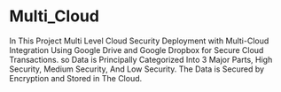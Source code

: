 # Multi_Cloud
In This Project Multi Level Cloud Security Deployment with Multi-Cloud Integration Using Google Drive and Google Dropbox for Secure Cloud Transactions.
so Data is Principally Categorized Into 3 Major Parts, High Security, Medium Security, And Low Security. The Data is Secured by Encryption and Stored in The Cloud.
